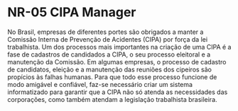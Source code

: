 # NR-05 CIPA Manager
No Brasil, empresas de diferentes portes são obrigados a manter a Comissão Interna de Prevenção de Acidentes (CIPA) por força da lei trabalhista. Um dos processos mais importantes na criação de uma CIPA é a fase de cadastros de candidados a CIPA, o seu processo eleitoral e a manutenção da Comissão. Em algumas empresas, o processo de cadastro de candidatos, eleição e a manutenção das reuniões dos cipeiros são propícios às falhas humanas. Para que todo esse processo funcione de modo amigável e confiável, faz-se necessário criar um sistema informatizado para garantir que a CIPA não só atenda as necessidades das corporações, como também atendam a legislação trabalhista brasileira.     

